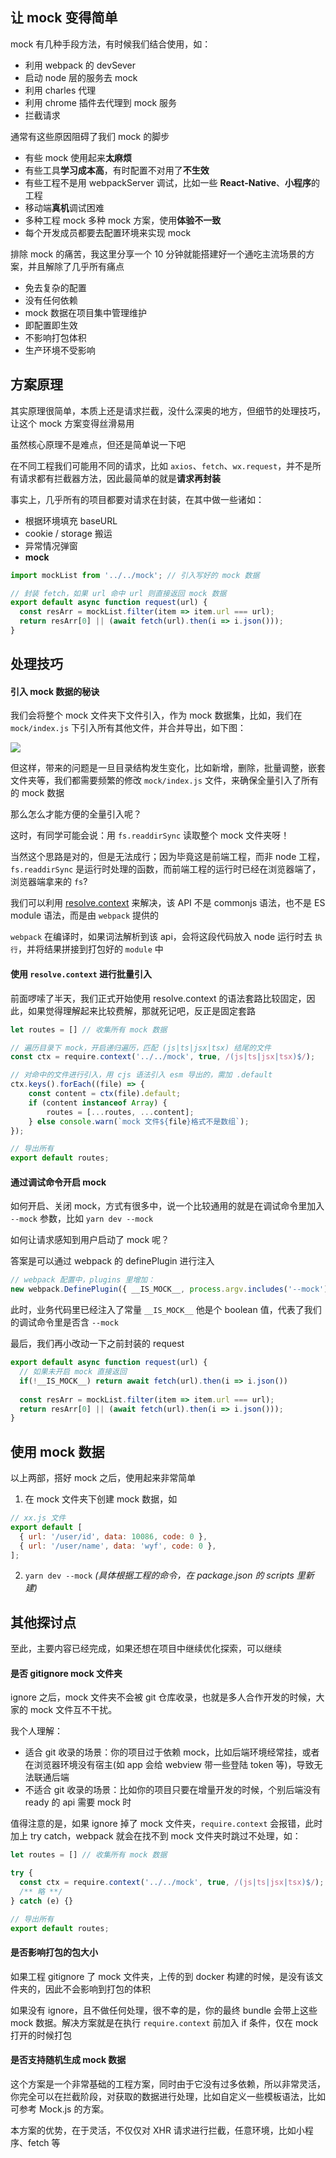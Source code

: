 ## 让 mock 变得简单

mock 有几种手段方法，有时候我们结合使用，如：

- 利用 webpack 的 devSever
- 启动 node 层的服务去 mock
- 利用 charles 代理
- 利用 chrome 插件去代理到 mock 服务
- 拦截请求

通常有这些原因阻碍了我们 mock 的脚步

- 有些 mock 使用起来**太麻烦**
- 有些工具**学习成本高**，有时配置不对用了**不生效**
- 有些工程不是用 webpackServer 调试，比如一些 **React-Native**、**小程序**的工程
- 移动端**真机**调试困难
- 多种工程 mock 多种 mock 方案，使用**体验不一致**
- 每个开发成员都要去配置环境来实现 mock

排除 mock 的痛苦，我这里分享一个 10 分钟就能搭建好一个通吃主流场景的方案，并且解除了几乎所有痛点

- 免去复杂的配置
- 没有任何依赖
- mock 数据在项目集中管理维护
- 即配置即生效
- 不影响打包体积
- 生产环境不受影响

## 方案原理

其实原理很简单，本质上还是请求拦截，没什么深奥的地方，但细节的处理技巧，让这个 mock 方案变得丝滑易用

虽然核心原理不是难点，但还是简单说一下吧

在不同工程我们可能用不同的请求，比如 `axios`、`fetch`、`wx.request`，并不是所有请求都有拦截器方法，因此最简单的就是**请求再封装**

事实上，几乎所有的项目都要对请求在封装，在其中做一些诸如：

- 根据环境填充 baseURL
- cookie / storage 搬运
- 异常情况弹窗
- **mock**

```js
import mockList from '../../mock'; // 引入写好的 mock 数据

// 封装 fetch，如果 url 命中 url 则直接返回 mock 数据
export default async function request(url) {
  const resArr = mockList.filter(item => item.url === url); 
  return resArr[0] || (await fetch(url).then(i => i.json()));
}
```

## 处理技巧

#### 引入 mock 数据的秘诀

我们会将整个 mock 文件夹下文件引入，作为 mock 数据集，比如，我们在 `mock/index.js` 下引入所有其他文件，并合并导出，如下图：

![](http://www.imaoda.com/i/20190823.6755a7d2.png)

但这样，带来的问题是一旦目录结构发生变化，比如新增，删除，批量调整，嵌套文件夹等，我们都需要频繁的修改 `mock/index.js` 文件，来确保全量引入了所有的 mock 数据

那么怎么才能方便的全量引入呢？

这时，有同学可能会说：用 `fs.readdirSync` 读取整个 mock 文件夹呀！

当然这个思路是对的，但是无法成行；因为毕竟这是前端工程，而非 node 工程，`fs.readdirSync` 是运行时处理的函数，而前端工程的运行时已经在浏览器端了，浏览器端拿来的 `fs`?

我们可以利用 [resolve.context](https://webpack.js.org/api/module-methods/#requirecontext) 来解决，该 API 不是 commonjs 语法，也不是 ES module 语法，而是由 `webpack` 提供的

`webpack` 在编译时，如果词法解析到该 api，会将这段代码放入 node 运行时去 `执行`，并将结果拼接到打包好的 `module` 中

#### 使用 `resolve.context` 进行批量引入

前面啰嗦了半天，我们正式开始使用 resolve.context 的语法套路比较固定，因此，如果觉得理解起来比较费解，那就死记吧，反正是固定套路

```ts
let routes = [] // 收集所有 mock 数据

// 遍历目录下 mock，开启递归遍历，匹配 (js|ts|jsx|tsx) 结尾的文件
const ctx = require.context('../../mock', true, /(js|ts|jsx|tsx)$/);

// 对命中的文件进行引入，用 cjs 语法引入 esm 导出的，需加 .default
ctx.keys().forEach((file) => {
    const content = ctx(file).default;
    if (content instanceof Array) {
        routes = [...routes, ...content];
    } else console.warn(`mock 文件${file}格式不是数组`);
});

// 导出所有
export default routes;
```

#### 通过调试命令开启 mock

如何开启、关闭 mock，方式有很多中，说一个比较通用的就是在调试命令里加入 `--mock` 参数，比如 `yarn dev --mock`

如何让请求感知到用户启动了 mock 呢？

答案是可以通过 webpack 的 definePlugin 进行注入

```js
// webpack 配置中，plugins 里增加：
new webpack.DefinePlugin({ __IS_MOCK__, process.argv.includes('--mock') }) // 简单起见就不用 minimist 解析参数了
```

此时，业务代码里已经注入了常量 `__IS_MOCK__` 他是个 boolean 值，代表了我们的调试命令里是否含 `--mock`

最后，我们再小改动一下之前封装的 request

```js
export default async function request(url) {
  // 如果未开启 mock 直接返回
  if(!__IS_MOCK__) return await fetch(url).then(i => i.json())
  
  const resArr = mockList.filter(item => item.url === url); 
  return resArr[0] || (await fetch(url).then(i => i.json()));
}
```

## 使用 mock 数据

以上两部，搭好 mock 之后，使用起来非常简单

1. 在 mock 文件夹下创建 mock 数据，如 

```js
// xx.js 文件
export default [
  { url: '/user/id', data: 10086, code: 0 },
  { url: '/user/name', data: 'wyf', code: 0 },
];
```

2. `yarn dev --mock` *(具体根据工程的命令，在 package.json 的 scripts 里新建)*

## 其他探讨点

至此，主要内容已经完成，如果还想在项目中继续优化探索，可以继续

#### 是否 gitignore mock 文件夹

ignore 之后，mock 文件夹不会被 git 仓库收录，也就是多人合作开发的时候，大家的 mock 文件互不干扰。

我个人理解：

- 适合 git 收录的场景：你的项目过于依赖 mock，比如后端环境经常挂，或者在浏览器环境没有宿主(如 app 会给 webview 带一些登陆 token 等)，导致无法联通后端
- 不适合 git 收录的场景：比如你的项目只要在增量开发的时候，个别后端没有 ready 的 api 需要 mock 时

值得注意的是，如果 ignore 掉了 mock 文件夹，`require.context` 会报错，此时加上 try catch，webpack 就会在找不到 mock 文件夹时跳过不处理，如：

```js
let routes = [] // 收集所有 mock 数据

try {
  const ctx = require.context('../../mock', true, /(js|ts|jsx|tsx)$/);
  /** 略 **/
} catch (e) {}

// 导出所有
export default routes;
```

#### 是否影响打包的包大小

如果工程 gitignore 了 mock 文件夹，上传的到 docker 构建的时候，是没有该文件夹的，因此不会影响到打包的体积

如果没有 ignore，且不做任何处理，很不幸的是，你的最终 bundle 会带上这些 mock 数据。解决方案就是在执行 `require.context` 前加入 if 条件，仅在 mock 打开的时候打包

#### 是否支持随机生成 mock 数据

这个方案是一个非常基础的工程方案，同时由于它没有过多依赖，所以非常灵活，你完全可以在拦截阶段，对获取的数据进行处理，比如自定义一些模板语法，比如可参考 Mock.js 的方案。

本方案的优势，在于灵活，不仅仅对 XHR 请求进行拦截，任意环境，比如小程序、fetch 等